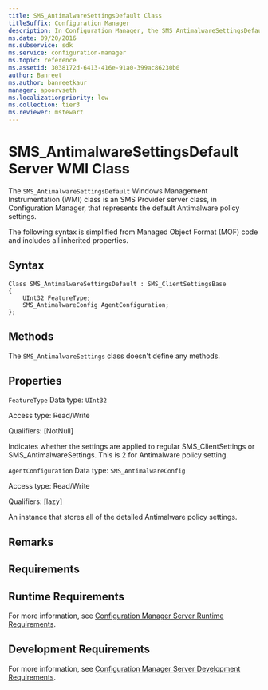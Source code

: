 ```yaml
---
title: SMS_AntimalwareSettingsDefault Class
titleSuffix: Configuration Manager
description: In Configuration Manager, the SMS_AntimalwareSettingsDefault WMI class is an SMS Provider server class that represents the default Antimalware policy settings.
ms.date: 09/20/2016
ms.subservice: sdk
ms.service: configuration-manager
ms.topic: reference
ms.assetid: 3038172d-6413-416e-91a0-399ac86230b0
author: Banreet
ms.author: banreetkaur
manager: apoorvseth
ms.localizationpriority: low
ms.collection: tier3
ms.reviewer: mstewart
---
```

# SMS_AntimalwareSettingsDefault Server WMI Class
The `SMS_AntimalwareSettingsDefault` Windows Management Instrumentation (WMI) class is an SMS Provider server class, in Configuration Manager, that represents the default Antimalware policy settings.

 The following syntax is simplified from Managed Object Format (MOF) code and includes all inherited properties.

## Syntax

```
Class SMS_AntimalwareSettingsDefault : SMS_ClientSettingsBase
{
    UInt32 FeatureType;
    SMS_AntimalwareConfig AgentConfiguration;
};
```

## Methods
 The `SMS_AntimalwareSettings` class doesn't define any methods.

## Properties
 `FeatureType`
 Data type: `UInt32`

 Access type: Read/Write

 Qualifiers: [NotNull]

 Indicates whether the settings are applied to regular SMS_ClientSettings or SMS_AntimalwareSettings. This is 2 for Antimalware policy setting.

 `AgentConfiguration`
 Data type: `SMS_AntimalwareConfig`

 Access type: Read/Write

 Qualifiers: [lazy]

 An instance that stores all of the detailed Antimalware policy settings.

## Remarks

## Requirements

## Runtime Requirements
 For more information, see [Configuration Manager Server Runtime Requirements](../../../../../develop/core/reqs/server-runtime-requirements.md).

## Development Requirements
 For more information, see [Configuration Manager Server Development Requirements](../../../../../develop/core/reqs/server-development-requirements.md).

